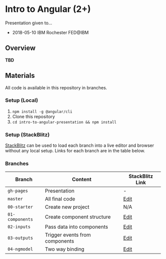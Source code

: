 # Intro to Angular (2+)

Presentation given to...
* 2018-05-10 IBM Rochester FED@IBM

## Overview
**TBD**

## Materials
All code is available in this repository in branches.

### Setup (Local)
1.  `npm install -g @angular/cli`
2.  Clone this repository
3.  `cd intro-to-angular-presentation && npm install`

### Setup (StackBlitz)
[StackBlitz](https://stackblitz.com) can be used to load each branch into a live editor and browser without any local setup.  Links for each branch are in the table below. 

### Branches
| Branch | Content | StackBlitz Link |
|--------|---------|-----------------|
| `gh-pages` | Presentation | - |
| `master` | All final code | [Edit](https://stackblitz.com/github/dstanich/intro-to-angular-presentation/tree/master/examples) |
| `00-starter` | Create new project | N/A |
| `01-components` | Create component structure | [Edit](https://stackblitz.com/github/dstanich/intro-to-angular-presentation/tree/01-components/examples) |
| `02-inputs` | Pass data into components | [Edit](https://stackblitz.com/github/dstanich/intro-to-angular-presentation/tree/02-inputs/examples) |
| `03-outputs` | Trigger events from components | [Edit](https://stackblitz.com/github/dstanich/intro-to-angular-presentation/tree/03-outputs/examples) |
| `04-ngmodel` | Two way binding | [Edit](https://stackblitz.com/github/dstanich/intro-to-angular-presentation/tree/04-ngmodel/examples) |
